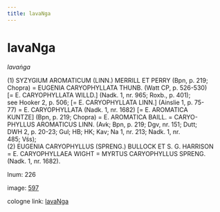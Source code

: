 ```yaml
---
title: lavaNga
---
```


# lavaNga

<i>lavaṅga</i>  <div n="P" />(1) <bot>SYZYGIUM AROMATICUM (LINN.) MERRILL ET PERRY</bot> (Bpn, p. 219; <div n="lb" />Chopra) = <bot>EUGENIA CARYOPHYLLATA THUNB.</bot> (Watt CP, p. 526-530) <div n="lb" />[= <bot>E. CARYOPHYLLATA WILLD.</bot>] (Nadk. 1, nr. 965; Roxb., p. 401); <div n="lb" />see Hooker 2, p. 506; [= <bot>E. CARYOPHYLLATA LINN.</bot>] (Ainslie 1, p. 75- <div n="lb" />77) = <bot>E. CARYOPHYLLATA</bot> (Nadk. 1, nr. 1682) [= <bot>E. AROMATICA <div n="lb" />KUNTZE</bot>] (Bpn, p. 219; Chopra) = <bot>E. AROMATICA BAILL.</bot> = <bot>CARYO- <div n="lb" />PHYLLUS AROMATICUS LINN.</bot> (Avk; Bpn, p. 219; Dgv, nr. 151; Dutt; <div n="lb" />DWH 2, p. 20-23; Gul; HB; HK; Kav; Na 1, nr. 213; Nadk. 1, nr. <div n="lb" />485; Vśs); <div n="P" />(2) <bot>EUGENIA CARYOPHYLLUS (SPRENG.) BULLOCK ET S. G. HARRISON</bot> <div n="lb" />= <bot>E. CARYOPHYLLAEA WIGHT</bot> = <bot>MYRTUS CARYOPHYLLUS SPRENG.</bot> <div n="lb" />(Nadk. 1, nr. 1682).

lnum: 226

image: [597](https://www.sanskrit-lexicon.uni-koeln.de/scans/csl-apidev/servepdf.php?dict=snp&page=597)

cologne link: [lavaNga](https://sanskrit-lexicon.uni-koeln.de/scans/csl-apidev/getword.php?dict=snp&key=lavaNga)

